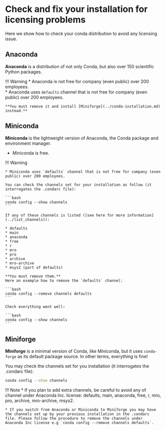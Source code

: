 # Check and fix your installation for licensing problems

Here we show how to check your conda distribution to avoid any licensing issue.

## Anaconda

**Anaconda** is a distribution of not only Conda, but also over 150 scientific Python packages.  

!!! Warning
    * Anaconda is not free for company (even public) over 200 employees.  
    * Anaconda uses `defaults` channel that is not free for company (even public) over 200 employees.


    **You must remove it and install [Miniforge](../conda-installation.md) instead.**

## Miniconda

**Miniconda** is the lightweight version of Anaconda, the Conda package and environment manager.  

* Miniconda is free.

!!! Warning

    * Miniconda uses `defaults` channel that is not free for company (even public) over 200 employees.

    You can check the channels set for your installation as follow (it interrogates the .condarc file):

    ```bash
    conda config --show channels
    ```

    If any of these channels is listed ([see here for more information](../list_channels)): 

    * defaults
    * main 
    * anaconda
    * free
    * r 
    * mro
    * pro
    * archive
    * mro-archive
    * msys2 (part of defaults)

    **You must remove them.**  
    Here an example how to remove the `defaults` channel:

    ```bash
    conda config --remove channels defaults
    ```
        
    Check everything went well:

    ```bash
    conda config --show channels
    ```

## Miniforge

 **Miniforge**  is a minimal version of Conda, like Miniconda, but it uses `conda-forge` as its default package source. In other terms, everything is fine! 

You may check the channels set for you installation (it interrogates the .condarc file):

```bash
conda config --show channels
```

!!! Note
    * If you plan to add extra channels, be careful to avoid any of channel under Anaconda Inc. license:   defaults, main, anaconda, free, r, mro, pro, archive, mro-archive, msys2.

    * If you switch from Anaconda or Miniconda to Miniforge you may have the channels set up by your previous installation in the .condarc file. Please follow the procedure to remove the channels under Anaconda Inc license e.g `conda config --remove channels defaults`.

